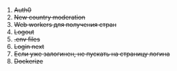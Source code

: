 1. ~~Auth0~~
1. ~~New country moderation~~
1. ~~Web workers для получения стран~~
3. ~~Logout~~
2. ~~.env files~~
1. ~~Login next~~
1. ~~Если уже залогинен, не пускать на страницу логина~~
1. ~~Dockerize~~